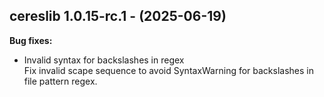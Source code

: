 ## cereslib 1.0.15-rc.1 - (2025-06-19)

**Bug fixes:**

 * Invalid syntax for backslashes in regex\
   Fix invalid scape sequence to avoid SyntaxWarning for backslashes in
   file pattern regex.

